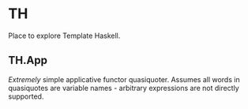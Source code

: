 # TH

Place to explore Template Haskell.

## TH.App

_Extremely_ simple applicative functor quasiquoter. Assumes all words
in quasiquotes are variable names - arbitrary expressions are not directly
supported.
